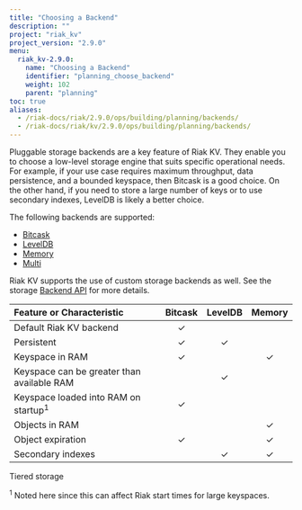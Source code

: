 ```yaml
---
title: "Choosing a Backend"
description: ""
project: "riak_kv"
project_version: "2.9.0"
menu:
  riak_kv-2.9.0:
    name: "Choosing a Backend"
    identifier: "planning_choose_backend"
    weight: 102
    parent: "planning"
toc: true
aliases:
  - /riak-docs/riak/2.9.0/ops/building/planning/backends/
  - /riak-docs/riak/kv/2.9.0/ops/building/planning/backends/
---
```


[plan backend bitcask]: {{<baseurl>}}riak/kv/2.9.0/setup/planning/backend/bitcask
[plan backend leveldb]: {{<baseurl>}}riak/kv/2.9.0/setup/planning/backend/leveldb
[plan backend memory]: {{<baseurl>}}riak/kv/2.9.0/setup/planning/backend/memory
[plan backend multi]: {{<baseurl>}}riak/kv/2.9.0/setup/planning/backend/multi
[dev api backend]: {{<baseurl>}}riak/kv/2.9.0/developing/api/backend

Pluggable storage backends are a key feature of Riak KV. They enable you to
choose a low-level storage engine that suits specific operational needs.
For example, if your use case requires maximum throughput, data
persistence, and a bounded keyspace, then Bitcask is a good choice. On
the other hand, if you need to store a large number of keys or to use
secondary indexes, LevelDB is likely a better choice.

The following backends are supported:

* [Bitcask][plan backend bitcask]
* [LevelDB][plan backend leveldb]
* [Memory][plan backend memory]
* [Multi][plan backend multi]

Riak KV supports the use of custom storage backends as well. See the
storage [Backend API][dev api backend] for more details.

Feature or Characteristic                      |Bitcask|LevelDB|Memory|
:----------------------------------------------|:-----:|:-----:|:----:|
Default Riak KV backend                        |✓      |       |      |
Persistent                                     |✓      |✓      |      |
Keyspace in RAM                                |✓      |       |✓     |
Keyspace can be greater than available RAM     |       |✓      |      |
Keyspace loaded into RAM on startup<sup>1</sup>|✓      |       |      |
Objects in RAM                                 |       |       |✓     |
Object expiration                              |✓      |       |✓     |
Secondary indexes                              |       |✓      |✓     |
Tiered storage

<sup>1</sup> Noted here since this can affect Riak start times for large
keyspaces.
